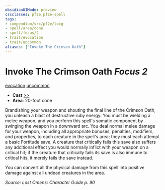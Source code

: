 ```yaml
---
obsidianUIMode: preview
cssclasses: pf2e,pf2e-spell
tags:
- compendium/src/pf2e/locg
- spell/area/cone
- spell/focus/2
- trait/evocation
- trait/uncommon
aliases: ["Invoke The Crimson Oath"]
---
```

# Invoke The Crimson Oath *Focus 2*   
[evocation](rules/traits/evocation.md "Evocation School Trait")  [uncommon](rules/traits/uncommon.md "Uncommon Rarity Trait")  

- **Cast** [>>](rules/core-rulebook/chapter-9-playing-the-game.md#Actions "Two-Action") 
- **Area**: 20-foot cone

Brandishing your weapon and shouting the final line of the Crimson Oath, you unleash a blast of destructive ruby energy. You must be wielding a melee weapon, and you perform this spell's somatic component by swinging the weapon in a downward arc. You deal normal melee damage for your weapon, including all appropriate bonuses, penalties, modifiers, and properties, to each creature in the spell's area; they must each attempt a basic Fortitude save. A creature that critically fails this save also suffers any additional effect you would normally inflict with your weapon on a critical hit; if the creature that critically fails its save is also immune to critical hits, it merely fails the save instead.

You can convert all the physical damage from this spell into positive damage against all undead creatures in the area.

*Source: Lost Omens: Character Guide p. 90*